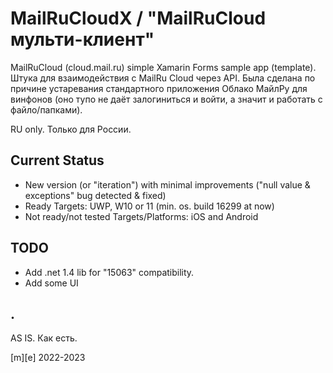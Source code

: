 # MailRuCloudX  / "MailRuCloud мульти-клиент"

MailRuCloud (cloud.mail.ru) simple Xamarin Forms sample app (template). Штука для взаимодействия с MailRu Cloud через API. 
Была сделана по причине устаревания стандартного приложения Облако МайлРу для винфонов (оно тупо не даёт залогиниться 
и войти, а значит и работать с файло/папками).

RU only. Только для России.


## Current Status
- New version (or "iteration") with minimal improvements ("null value & exceptions" bug detected & fixed)
- Ready Targets: UWP, W10 or 11 (min. os. build 16299 at now)
- Not ready/not tested Targets/Platforms: iOS and Android

## TODO
- Add .net 1.4 lib for "15063" compatibility.
- Add some UI

## .

AS IS. Как есть.

[m][e] 2022-2023

